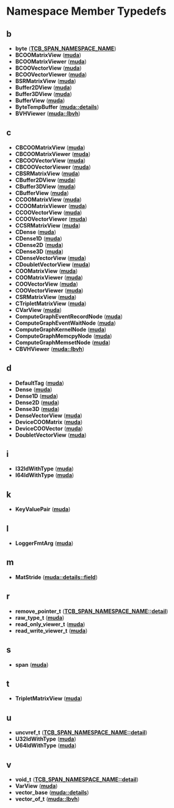 
# Namespace Member Typedefs



## b

* **byte** ([**TCB\_SPAN\_NAMESPACE\_NAME**](namespace_t_c_b___s_p_a_n___n_a_m_e_s_p_a_c_e___n_a_m_e.md))
* **BCOOMatrixView** ([**muda**](namespacemuda.md))
* **BCOOMatrixViewer** ([**muda**](namespacemuda.md))
* **BCOOVectorView** ([**muda**](namespacemuda.md))
* **BCOOVectorViewer** ([**muda**](namespacemuda.md))
* **BSRMatrixView** ([**muda**](namespacemuda.md))
* **Buffer2DView** ([**muda**](namespacemuda.md))
* **Buffer3DView** ([**muda**](namespacemuda.md))
* **BufferView** ([**muda**](namespacemuda.md))
* **ByteTempBuffer** ([**muda::details**](namespacemuda_1_1details.md))
* **BVHViewer** ([**muda::lbvh**](namespacemuda_1_1lbvh.md))


## c

* **CBCOOMatrixView** ([**muda**](namespacemuda.md))
* **CBCOOMatrixViewer** ([**muda**](namespacemuda.md))
* **CBCOOVectorView** ([**muda**](namespacemuda.md))
* **CBCOOVectorViewer** ([**muda**](namespacemuda.md))
* **CBSRMatrixView** ([**muda**](namespacemuda.md))
* **CBuffer2DView** ([**muda**](namespacemuda.md))
* **CBuffer3DView** ([**muda**](namespacemuda.md))
* **CBufferView** ([**muda**](namespacemuda.md))
* **CCOOMatrixView** ([**muda**](namespacemuda.md))
* **CCOOMatrixViewer** ([**muda**](namespacemuda.md))
* **CCOOVectorView** ([**muda**](namespacemuda.md))
* **CCOOVectorViewer** ([**muda**](namespacemuda.md))
* **CCSRMatrixView** ([**muda**](namespacemuda.md))
* **CDense** ([**muda**](namespacemuda.md))
* **CDense1D** ([**muda**](namespacemuda.md))
* **CDense2D** ([**muda**](namespacemuda.md))
* **CDense3D** ([**muda**](namespacemuda.md))
* **CDenseVectorView** ([**muda**](namespacemuda.md))
* **CDoubletVectorView** ([**muda**](namespacemuda.md))
* **COOMatrixView** ([**muda**](namespacemuda.md))
* **COOMatrixViewer** ([**muda**](namespacemuda.md))
* **COOVectorView** ([**muda**](namespacemuda.md))
* **COOVectorViewer** ([**muda**](namespacemuda.md))
* **CSRMatrixView** ([**muda**](namespacemuda.md))
* **CTripletMatrixView** ([**muda**](namespacemuda.md))
* **CVarView** ([**muda**](namespacemuda.md))
* **ComputeGraphEventRecordNode** ([**muda**](namespacemuda.md))
* **ComputeGraphEventWaitNode** ([**muda**](namespacemuda.md))
* **ComputeGraphKernelNode** ([**muda**](namespacemuda.md))
* **ComputeGraphMemcpyNode** ([**muda**](namespacemuda.md))
* **ComputeGraphMemsetNode** ([**muda**](namespacemuda.md))
* **CBVHViewer** ([**muda::lbvh**](namespacemuda_1_1lbvh.md))


## d

* **DefaultTag** ([**muda**](namespacemuda.md))
* **Dense** ([**muda**](namespacemuda.md))
* **Dense1D** ([**muda**](namespacemuda.md))
* **Dense2D** ([**muda**](namespacemuda.md))
* **Dense3D** ([**muda**](namespacemuda.md))
* **DenseVectorView** ([**muda**](namespacemuda.md))
* **DeviceCOOMatrix** ([**muda**](namespacemuda.md))
* **DeviceCOOVector** ([**muda**](namespacemuda.md))
* **DoubletVectorView** ([**muda**](namespacemuda.md))


## i

* **I32IdWithType** ([**muda**](namespacemuda.md))
* **I64IdWithType** ([**muda**](namespacemuda.md))


## k

* **KeyValuePair** ([**muda**](namespacemuda.md))


## l

* **LoggerFmtArg** ([**muda**](namespacemuda.md))


## m

* **MatStride** ([**muda::details::field**](namespacemuda_1_1details_1_1field.md))


## r

* **remove\_pointer\_t** ([**TCB\_SPAN\_NAMESPACE\_NAME::detail**](namespace_t_c_b___s_p_a_n___n_a_m_e_s_p_a_c_e___n_a_m_e_1_1detail.md))
* **raw\_type\_t** ([**muda**](namespacemuda.md))
* **read\_only\_viewer\_t** ([**muda**](namespacemuda.md))
* **read\_write\_viewer\_t** ([**muda**](namespacemuda.md))


## s

* **span** ([**muda**](namespacemuda.md))


## t

* **TripletMatrixView** ([**muda**](namespacemuda.md))


## u

* **uncvref\_t** ([**TCB\_SPAN\_NAMESPACE\_NAME::detail**](namespace_t_c_b___s_p_a_n___n_a_m_e_s_p_a_c_e___n_a_m_e_1_1detail.md))
* **U32IdWithType** ([**muda**](namespacemuda.md))
* **U64IdWithType** ([**muda**](namespacemuda.md))


## v

* **void\_t** ([**TCB\_SPAN\_NAMESPACE\_NAME::detail**](namespace_t_c_b___s_p_a_n___n_a_m_e_s_p_a_c_e___n_a_m_e_1_1detail.md))
* **VarView** ([**muda**](namespacemuda.md))
* **vector\_base** ([**muda::details**](namespacemuda_1_1details.md))
* **vector\_of\_t** ([**muda::lbvh**](namespacemuda_1_1lbvh.md))




